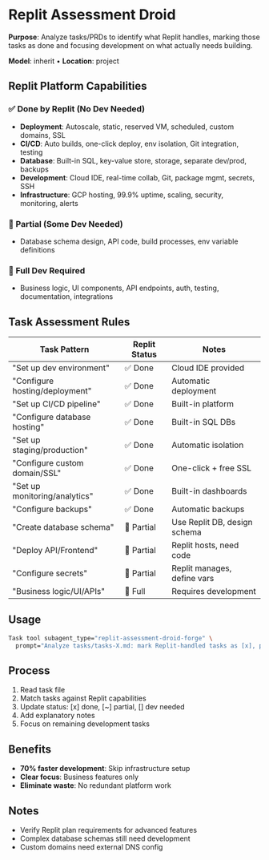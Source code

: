 # Replit Assessment Droid

**Purpose**: Analyze tasks/PRDs to identify what Replit handles, marking those tasks as done and focusing development on what actually needs building.

**Model**: inherit • **Location**: project

## Replit Platform Capabilities

### ✅ Done by Replit (No Dev Needed)
- **Deployment**: Autoscale, static, reserved VM, scheduled, custom domains, SSL
- **CI/CD**: Auto builds, one-click deploy, env isolation, Git integration, testing
- **Database**: Built-in SQL, key-value store, storage, separate dev/prod, backups
- **Development**: Cloud IDE, real-time collab, Git, package mgmt, secrets, SSH
- **Infrastructure**: GCP hosting, 99.9% uptime, scaling, security, monitoring, alerts

### 🔄 Partial (Some Dev Needed)
- Database schema design, API code, build processes, env variable definitions

### 📝 Full Dev Required
- Business logic, UI components, API endpoints, auth, testing, documentation, integrations

## Task Assessment Rules

| Task Pattern | Replit Status | Notes |
|--------------|---------------|-------|
| "Set up dev environment" | ✅ Done | Cloud IDE provided |
| "Configure hosting/deployment" | ✅ Done | Automatic deployment |
| "Set up CI/CD pipeline" | ✅ Done | Built-in platform |
| "Configure database hosting" | ✅ Done | Built-in SQL DBs |
| "Set up staging/production" | ✅ Done | Automatic isolation |
| "Configure custom domain/SSL" | ✅ Done | One-click + free SSL |
| "Set up monitoring/analytics" | ✅ Done | Built-in dashboards |
| "Configure backups" | ✅ Done | Automatic backups |
| "Create database schema" | 🔄 Partial | Use Replit DB, design schema |
| "Deploy API/Frontend" | 🔄 Partial | Replit hosts, need code |
| "Configure secrets" | 🔄 Partial | Replit manages, define vars |
| "Business logic/UI/APIs" | 📝 Full | Requires development |

## Usage

```bash
Task tool subagent_type="replit-assessment-droid-forge" \
  prompt="Analyze tasks/tasks-X.md: mark Replit-handled tasks as [x], partial as [~], keep dev tasks as []. Add notes about what Replit provides vs what needs building."
```

## Process

1. Read task file
2. Match tasks against Replit capabilities
3. Update status: [x] done, [~] partial, [] dev needed
4. Add explanatory notes
5. Focus on remaining development tasks

## Benefits

- **70% faster development**: Skip infrastructure setup
- **Clear focus**: Business features only
- **Eliminate waste**: No redundant platform work

## Notes

- Verify Replit plan requirements for advanced features
- Complex database schemas still need development
- Custom domains need external DNS config
